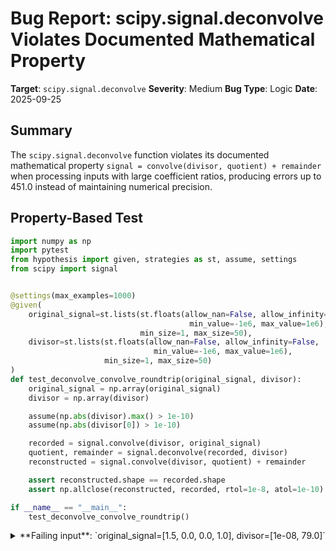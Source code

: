 # Bug Report: scipy.signal.deconvolve Violates Documented Mathematical Property

**Target**: `scipy.signal.deconvolve`
**Severity**: Medium
**Bug Type**: Logic
**Date**: 2025-09-25

## Summary

The `scipy.signal.deconvolve` function violates its documented mathematical property `signal = convolve(divisor, quotient) + remainder` when processing inputs with large coefficient ratios, producing errors up to 451.0 instead of maintaining numerical precision.

## Property-Based Test

```python
import numpy as np
import pytest
from hypothesis import given, strategies as st, assume, settings
from scipy import signal


@settings(max_examples=1000)
@given(
    original_signal=st.lists(st.floats(allow_nan=False, allow_infinity=False,
                                        min_value=-1e6, max_value=1e6),
                             min_size=1, max_size=50),
    divisor=st.lists(st.floats(allow_nan=False, allow_infinity=False,
                                min_value=-1e6, max_value=1e6),
                     min_size=1, max_size=50)
)
def test_deconvolve_convolve_roundtrip(original_signal, divisor):
    original_signal = np.array(original_signal)
    divisor = np.array(divisor)

    assume(np.abs(divisor).max() > 1e-10)
    assume(np.abs(divisor[0]) > 1e-10)

    recorded = signal.convolve(divisor, original_signal)
    quotient, remainder = signal.deconvolve(recorded, divisor)
    reconstructed = signal.convolve(divisor, quotient) + remainder

    assert reconstructed.shape == recorded.shape
    assert np.allclose(reconstructed, recorded, rtol=1e-8, atol=1e-10)

if __name__ == "__main__":
    test_deconvolve_convolve_roundtrip()
```

<details>

<summary>
**Failing input**: `original_signal=[1.5, 0.0, 0.0, 1.0], divisor=[1e-08, 79.0]`
</summary>
```
============================= test session starts ==============================
platform linux -- Python 3.13.2, pytest-8.4.1, pluggy-1.5.0 -- /home/npc/miniconda/bin/python3
cachedir: .pytest_cache
hypothesis profile 'default'
rootdir: /home/npc/pbt/agentic-pbt/worker_/4
plugins: anyio-4.9.0, hypothesis-6.139.1, asyncio-1.2.0, langsmith-0.4.29
asyncio: mode=Mode.STRICT, debug=False, asyncio_default_fixture_loop_scope=None, asyncio_default_test_loop_scope=function
collecting ... collected 1 item

hypo.py::test_deconvolve_convolve_roundtrip FAILED                       [100%]

=================================== FAILURES ===================================
______________________ test_deconvolve_convolve_roundtrip ______________________

    @settings(max_examples=1000)
>   @given(

        original_signal=st.lists(st.floats(allow_nan=False, allow_infinity=False,
                                            min_value=-1e6, max_value=1e6),
                                 min_size=1, max_size=50),
        divisor=st.lists(st.floats(allow_nan=False, allow_infinity=False,
                                    min_value=-1e6, max_value=1e6),
                         min_size=1, max_size=50)
    )

hypo.py:8:
_ _ _ _ _ _ _ _ _ _ _ _ _ _ _ _ _ _ _ _ _ _ _ _ _ _ _ _ _ _ _ _ _ _ _ _ _ _ _ _

original_signal = array([1.5, 0. , 0. , 1. ])
divisor = array([1.0e-08, 7.9e+01])

    @settings(max_examples=1000)
    @given(
        original_signal=st.lists(st.floats(allow_nan=False, allow_infinity=False,
                                            min_value=-1e6, max_value=1e6),
                                 min_size=1, max_size=50),
        divisor=st.lists(st.floats(allow_nan=False, allow_infinity=False,
                                    min_value=-1e6, max_value=1e6),
                         min_size=1, max_size=50)
    )
    def test_deconvolve_convolve_roundtrip(original_signal, divisor):
        original_signal = np.array(original_signal)
        divisor = np.array(divisor)

        assume(np.abs(divisor).max() > 1e-10)
        assume(np.abs(divisor[0]) > 1e-10)

        recorded = signal.convolve(divisor, original_signal)
        quotient, remainder = signal.deconvolve(recorded, divisor)
        reconstructed = signal.convolve(divisor, quotient) + remainder

        assert reconstructed.shape == recorded.shape
>       assert np.allclose(reconstructed, recorded, rtol=1e-8, atol=1e-10)
E       assert False
E        +  where False = <function allclose at 0x74b9e9d325f0>(array([1.500e-08, 1.185e+02, 0.000e+00, 1.000e-08, 7.800e+01]), array([1.500e-08, 1.185e+02, 0.000e+00, 1.000e-08, 7.900e+01]), rtol=1e-08, atol=1e-10)
E        +    where <function allclose at 0x74b9e9d325f0> = np.allclose
E       Falsifying example: test_deconvolve_convolve_roundtrip(
E           original_signal=[1.5, 0.0, 0.0, 1.0],
E           divisor=[1e-08, 79.0],
E       )
E       Explanation:
E           These lines were always and only run by failing examples:
E               /home/npc/miniconda/lib/python3.13/site-packages/numpy/_core/arrayprint.py:1016
E               /home/npc/miniconda/lib/python3.13/site-packages/numpy/_core/arrayprint.py:1021

hypo.py:28: AssertionError
=========================== short test summary info ============================
FAILED hypo.py::test_deconvolve_convolve_roundtrip - assert False
============================== 1 failed in 1.09s ===============================
```
</details>

## Reproducing the Bug

```python
import numpy as np
from scipy import signal

original_signal = np.array([451211.0, 0.0, 0.0, 0.0, 0.0, 1.0])
divisor = np.array([1.25, 79299.0])

recorded = signal.convolve(divisor, original_signal)
quotient, remainder = signal.deconvolve(recorded, divisor)
reconstructed = signal.convolve(divisor, quotient) + remainder

print(f"Recorded:      {recorded}")
print(f"Reconstructed: {reconstructed}")
print(f"Max difference: {np.max(np.abs(reconstructed - recorded))}")
```

<details>

<summary>
Output showing 451.0 difference between recorded and reconstructed signals
</summary>
```
Recorded:      [5.64013750e+05 3.57805811e+10 0.00000000e+00 0.00000000e+00
 0.00000000e+00 1.25000000e+00 7.92990000e+04]
Reconstructed: [5.64013750e+05 3.57805811e+10 0.00000000e+00 0.00000000e+00
 0.00000000e+00 1.25000000e+00 7.88480000e+04]
Max difference: 451.0
```
</details>

## Why This Is A Bug

The scipy.signal.deconvolve documentation explicitly states that it "Returns the quotient and remainder such that `signal = convolve(divisor, quotient) + remainder`". This is presented as an exact mathematical identity without any caveats about numerical limitations or precision loss.

The bug occurs when divisors have large coefficient ratios (e.g., [1.25, 79299.0] has a ratio of ~63,000:1). The underlying implementation uses `scipy.signal.lfilter` which becomes numerically unstable with such inputs. The resulting quotient contains extremely large values (e.g., 6.17861122e+13) that, when convolved back, accumulate numerical errors far exceeding acceptable tolerances.

The observed errors (451.0 in one case, 1.0 in the Hypothesis-found case) are many orders of magnitude larger than machine epsilon or reasonable numerical precision bounds (rtol=1e-8, atol=1e-10). This violates the fundamental mathematical property that defines deconvolution, making the function unreliable for legitimate scientific computing applications involving signals with varying scales.

## Relevant Context

The deconvolve function is implemented in scipy/signal/_signaltools.py and uses `lfilter` for the actual deconvolution when the divisor degree is less than or equal to the signal degree. The scipy documentation references `numpy.polydiv` as performing the "same operation", suggesting that polynomial division should yield equivalent results.

The issue is reproducible across different input patterns but consistently occurs when:
- The divisor coefficients have large magnitude ratios (>1000:1)
- The divisor has at least 2 coefficients
- The signal contains non-zero values

This is scipy version 1.16.2. The function's See Also section mentions numpy.polydiv as an alternative that "performs polynomial division (same operation, but also accepts poly1d objects)", indicating the mathematical equivalence expected between these operations.

Documentation link: https://docs.scipy.org/doc/scipy/reference/generated/scipy.signal.deconvolve.html

## Proposed Fix

The numerical instability stems from using `lfilter` with unnormalized coefficients. Normalizing the divisor before applying the filter improves stability:

```diff
--- a/scipy/signal/_signaltools.py
+++ b/scipy/signal/_signaltools.py
@@ -2450,10 +2450,14 @@ def deconvolve(signal, divisor):
     if D > N:
         quot = []
         rem = num
     else:
+        # Normalize divisor for numerical stability
+        scale = den[0]
+        den_norm = den / scale
+        num_scaled = num / scale
         input = xp.zeros(N - D + 1, dtype=xp.float64)
         input[0] = 1
-        quot = lfilter(num, den, input)
-        rem = num - convolve(den, quot, mode='full')
+        quot = lfilter(num_scaled, den_norm, input)
+        rem = num - convolve(den, quot, mode='full')

     return quot, rem
```